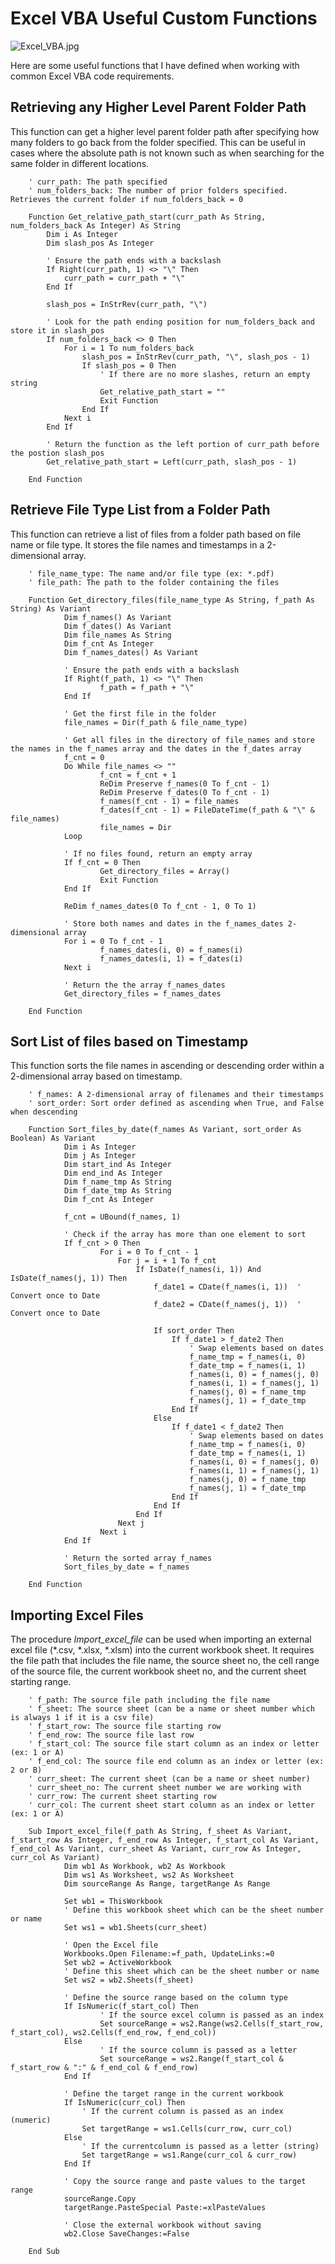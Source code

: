 # Excel VBA Useful Custom Functions

![Excel_VBA.jpg](https://github.com/danvuk567/Excel_VBA-Useful-Custom-Functions/blob/main/images/Excel_VBA.jpg?raw=true)

Here are some useful functions that I have defined when working with common Excel VBA code requirements. 


## Retrieving any Higher Level Parent Folder Path

This function can get a higher level parent folder path after specifying how many folders to go back from the folder specified. This can be useful in cases where the absolute path is not known such as when searching for the same folder in different locations.

        ' curr_path: The path specified
        ' num_folders_back: The number of prior folders specified. Retrieves the current folder if num_folders_back = 0

        Function Get_relative_path_start(curr_path As String, num_folders_back As Integer) As String
            Dim i As Integer
            Dim slash_pos As Integer
    
            ' Ensure the path ends with a backslash
            If Right(curr_path, 1) <> "\" Then
                curr_path = curr_path + "\"
            End If

            slash_pos = InStrRev(curr_path, "\")
    
            ' Look for the path ending position for num_folders_back and store it in slash_pos
            If num_folders_back <> 0 Then
                For i = 1 To num_folders_back
                    slash_pos = InStrRev(curr_path, "\", slash_pos - 1)
                    If slash_pos = 0 Then
                        ' If there are no more slashes, return an empty string
                        Get_relative_path_start = ""
                        Exit Function
                    End If
                Next i
            End If
    
            ' Return the function as the left portion of curr_path before the postion slash_pos
            Get_relative_path_start = Left(curr_path, slash_pos - 1)
    
        End Function

## Retrieve File Type List from a Folder Path

This function can retrieve a list of files from a folder path based on file name or file type. It stores the file names and timestamps in a 2-dimensional array.

        ' file_name_type: The name and/or file type (ex: *.pdf)
        ' file_path: The path to the folder containing the files

        Function Get_directory_files(file_name_type As String, f_path As String) As Variant
                Dim f_names() As Variant
                Dim f_dates() As Variant
                Dim file_names As String
                Dim f_cnt As Integer
                Dim f_names_dates() As Variant
    
                ' Ensure the path ends with a backslash
                If Right(f_path, 1) <> "\" Then
                        f_path = f_path + "\"
                End If
    
                ' Get the first file in the folder
                file_names = Dir(f_path & file_name_type)
    
                ' Get all files in the directory of file_names and store the names in the f_names array and the dates in the f_dates array
                f_cnt = 0
                Do While file_names <> ""
                        f_cnt = f_cnt + 1
                        ReDim Preserve f_names(0 To f_cnt - 1)
                        ReDim Preserve f_dates(0 To f_cnt - 1)
                        f_names(f_cnt - 1) = file_names
                        f_dates(f_cnt - 1) = FileDateTime(f_path & "\" & file_names)
                        file_names = Dir
                Loop
    
                ' If no files found, return an empty array
                If f_cnt = 0 Then
                        Get_directory_files = Array()
                        Exit Function
                End If
    
                ReDim f_names_dates(0 To f_cnt - 1, 0 To 1)
        
                ' Store both names and dates in the f_names_dates 2-dimensional array
                For i = 0 To f_cnt - 1
                        f_names_dates(i, 0) = f_names(i)
                        f_names_dates(i, 1) = f_dates(i)
                Next i
    
                ' Return the the array f_names_dates
                Get_directory_files = f_names_dates
    
        End Function

## Sort List of files based on Timestamp

This function sorts the file names in ascending or descending order within a 2-dimensional array based on timestamp. 

        ' f_names: A 2-dimensional array of filenames and their timestamps
        ' sort_order: Sort order defined as ascending when True, and False when descending

        Function Sort_files_by_date(f_names As Variant, sort_order As Boolean) As Variant
                Dim i As Integer
                Dim j As Integer
                Dim start_ind As Integer
                Dim end_ind As Integer
                Dim f_name_tmp As String
                Dim f_date_tmp As String
                Dim f_cnt As Integer
    
                f_cnt = UBound(f_names, 1)
    
                ' Check if the array has more than one element to sort
                If f_cnt > 0 Then
                        For i = 0 To f_cnt - 1
                            For j = i + 1 To f_cnt
                                If IsDate(f_names(i, 1)) And IsDate(f_names(j, 1)) Then
                                    f_date1 = CDate(f_names(i, 1))  ' Convert once to Date
                                    f_date2 = CDate(f_names(j, 1))  ' Convert once to Date
                
                                    If sort_order Then
                                        If f_date1 > f_date2 Then
                                            ' Swap elements based on dates
                                            f_name_tmp = f_names(i, 0)
                                            f_date_tmp = f_names(i, 1)
                                            f_names(i, 0) = f_names(j, 0)
                                            f_names(i, 1) = f_names(j, 1)
                                            f_names(j, 0) = f_name_tmp
                                            f_names(j, 1) = f_date_tmp
                                        End If
                                    Else
                                        If f_date1 < f_date2 Then
                                            ' Swap elements based on dates
                                            f_name_tmp = f_names(i, 0)
                                            f_date_tmp = f_names(i, 1)
                                            f_names(i, 0) = f_names(j, 0)
                                            f_names(i, 1) = f_names(j, 1)
                                            f_names(j, 0) = f_name_tmp
                                            f_names(j, 1) = f_date_tmp
                                        End If
                                    End If
                                End If
                            Next j
                        Next i
                End If
    
                ' Return the sorted array f_names
                Sort_files_by_date = f_names
    
        End Function

## Importing Excel Files

The procedure *Import_excel_file* can be used when importing an external excel file (*.csv, *.xlsx, *.xlsm) into the current workbook sheet. It requires the file path that includes the file name, the source sheet no, the cell range of the source file, the current workbook sheet no, and the current sheet starting range.

        ' f_path: The source file path including the file name
        ' f_sheet: The source sheet (can be a name or sheet number which is always 1 if it is a csv file)
        ' f_start_row: The source file starting row
        ' f_end_row: The source file last row
        ' f_start_col: The source file start column as an index or letter (ex: 1 or A)
        ' f_end_col: The source file end column as an index or letter (ex: 2 or B)
        ' curr_sheet: The current sheet (can be a name or sheet number)
        ' curr_sheet_no: The current sheet number we are working with
        ' curr_row: The current sheet starting row
        ' curr_col: The current sheet start column as an index or letter (ex: 1 or A)

        Sub Import_excel_file(f_path As String, f_sheet As Variant, f_start_row As Integer, f_end_row As Integer, f_start_col As Variant, f_end_col As Variant, curr_sheet As Variant, curr_row As Integer, curr_col As Variant)
                Dim wb1 As Workbook, wb2 As Workbook
                Dim ws1 As Worksheet, ws2 As Worksheet
                Dim sourceRange As Range, targetRange As Range
    
                Set wb1 = ThisWorkbook
                ' Define this workbook sheet which can be the sheet number or name
                Set ws1 = wb1.Sheets(curr_sheet)
    
                ' Open the Excel file
                Workbooks.Open Filename:=f_path, UpdateLinks:=0
                Set wb2 = ActiveWorkbook
                ' Define this sheet which can be the sheet number or name
                Set ws2 = wb2.Sheets(f_sheet)
    
                ' Define the source range based on the column type
                If IsNumeric(f_start_col) Then
                        ' If the source excel column is passed as an index
                        Set sourceRange = ws2.Range(ws2.Cells(f_start_row, f_start_col), ws2.Cells(f_end_row, f_end_col))
                Else
                        ' If the source column is passed as a letter
                        Set sourceRange = ws2.Range(f_start_col & f_start_row & ":" & f_end_col & f_end_row)
                End If

                ' Define the target range in the current workbook
                If IsNumeric(curr_col) Then
                    ' If the current column is passed as an index (numeric)
                    Set targetRange = ws1.Cells(curr_row, curr_col)
                Else
                    ' If the currentcolumn is passed as a letter (string)
                    Set targetRange = ws1.Range(curr_col & curr_row)
                End If

                ' Copy the source range and paste values to the target range
                sourceRange.Copy
                targetRange.PasteSpecial Paste:=xlPasteValues

                ' Close the external workbook without saving
                wb2.Close SaveChanges:=False

        End Sub
